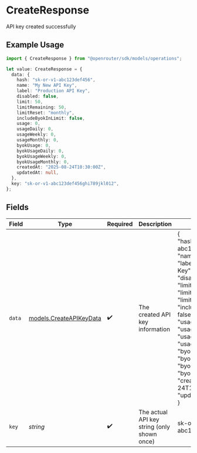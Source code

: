 # CreateResponse

API key created successfully

## Example Usage

```typescript
import { CreateResponse } from "@openrouter/sdk/models/operations";

let value: CreateResponse = {
  data: {
    hash: "sk-or-v1-abc123def456",
    name: "My New API Key",
    label: "Production API Key",
    disabled: false,
    limit: 50,
    limitRemaining: 50,
    limitReset: "monthly",
    includeByokInLimit: false,
    usage: 0,
    usageDaily: 0,
    usageWeekly: 0,
    usageMonthly: 0,
    byokUsage: 0,
    byokUsageDaily: 0,
    byokUsageWeekly: 0,
    byokUsageMonthly: 0,
    createdAt: "2025-08-24T10:30:00Z",
    updatedAt: null,
  },
  key: "sk-or-v1-abc123def456ghi789jkl012",
};
```

## Fields

| Field                                                                                                                                                                                                                                                                                                                                                                                                                                 | Type                                                                                                                                                                                                                                                                                                                                                                                                                                  | Required                                                                                                                                                                                                                                                                                                                                                                                                                              | Description                                                                                                                                                                                                                                                                                                                                                                                                                           | Example                                                                                                                                                                                                                                                                                                                                                                                                                               |
| ------------------------------------------------------------------------------------------------------------------------------------------------------------------------------------------------------------------------------------------------------------------------------------------------------------------------------------------------------------------------------------------------------------------------------------- | ------------------------------------------------------------------------------------------------------------------------------------------------------------------------------------------------------------------------------------------------------------------------------------------------------------------------------------------------------------------------------------------------------------------------------------- | ------------------------------------------------------------------------------------------------------------------------------------------------------------------------------------------------------------------------------------------------------------------------------------------------------------------------------------------------------------------------------------------------------------------------------------- | ------------------------------------------------------------------------------------------------------------------------------------------------------------------------------------------------------------------------------------------------------------------------------------------------------------------------------------------------------------------------------------------------------------------------------------- | ------------------------------------------------------------------------------------------------------------------------------------------------------------------------------------------------------------------------------------------------------------------------------------------------------------------------------------------------------------------------------------------------------------------------------------- |
| `data`                                                                                                                                                                                                                                                                                                                                                                                                                                | [models.CreateAPIKeyData](../../models/createapikeydata.md)                                                                                                                                                                                                                                                                                                                                                                           | :heavy_check_mark:                                                                                                                                                                                                                                                                                                                                                                                                                    | The created API key information                                                                                                                                                                                                                                                                                                                                                                                                       | {<br/>"hash": "sk-or-v1-abc123def456",<br/>"name": "My New API Key",<br/>"label": "Production API Key",<br/>"disabled": false,<br/>"limit": 50,<br/>"limit_remaining": 50,<br/>"limit_reset": "monthly",<br/>"include_byok_in_limit": false,<br/>"usage": 0,<br/>"usage_daily": 0,<br/>"usage_weekly": 0,<br/>"usage_monthly": 0,<br/>"byok_usage": 0,<br/>"byok_usage_daily": 0,<br/>"byok_usage_weekly": 0,<br/>"byok_usage_monthly": 0,<br/>"created_at": "2025-08-24T10:30:00Z",<br/>"updated_at": null<br/>} |
| `key`                                                                                                                                                                                                                                                                                                                                                                                                                                 | *string*                                                                                                                                                                                                                                                                                                                                                                                                                              | :heavy_check_mark:                                                                                                                                                                                                                                                                                                                                                                                                                    | The actual API key string (only shown once)                                                                                                                                                                                                                                                                                                                                                                                           | sk-or-v1-abc123def456ghi789jkl012                                                                                                                                                                                                                                                                                                                                                                                                     |
